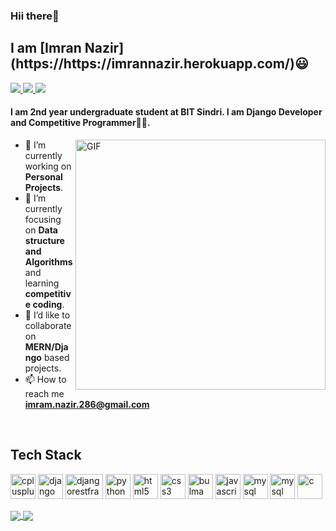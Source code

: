 <h3>Hii there👋</h3>
<h2>I am [Imran Nazir](https://https://imrannazir.herokuapp.com/)😃</h2>

<a href="https://github.com/the-cross-art">
  <img src="https://img.shields.io/badge/@imran-30302f?style=flat&logo=github"/>
</a>
<a href="https://www.linkedin.com/in/imran-nazir-692abb112/">
  <img src="https://img.shields.io/badge/@imran-30302f?style=flat&logo=linkedin"/>
</a>
<a href="https://www.instagram.com/_its.imran__/">
  <img src="https://img.shields.io/badge/@imran-30302f?style=flat&logo=instagram"/>
</a>

#### I am 2nd year undergraduate student at BIT Sindri. I am Django Developer and Competitive Programmer👩‍💻.

<img align="right" alt="GIF" src="https://i.gifer.com/5eKX.gif" width="400px"/>

- 🔭 I’m currently working on **Personal Projects**. 
- 🌱 I’m currently focusing on **Data structure and Algorithms** and learning **competitive coding**.
- 👯 I’d like to collaborate on **MERN/Django** based projects.
- 📫 How to reach me **imram.nazir.286@gmail.com**

<br>
<h2 align="left">Tech Stack</h2>
<p align="left">
<img src="https://cpng.pikpng.com/pngl/s/204-2047555_datei-java-logo-svg-java-logo-svg-clipart.png" alt="cplusplus" width="40" height="40"/> 
<img src="https://devicons.github.io/devicon/devicon.git/icons/django/django-original.svg" alt="django" width="40" height="40"/> 
<img src="https://cdn.worldvectorlogo.com/logos/nodejs-icon.svg" alt="djangorestframework" width="60" height="40"/>
<img src="https://devicons.github.io/devicon/devicon.git/icons/python/python-original.svg" alt="python" width="40" height="40"/> 
<img src="https://devicons.github.io/devicon/devicon.git/icons/html5/html5-original-wordmark.svg" alt="html5" width="40" height="40"/> 
<img src="https://devicons.github.io/devicon/devicon.git/icons/css3/css3-original-wordmark.svg" alt="css3" width="40" height="40"/> 
<img src="https://upload.wikimedia.org/wikipedia/commons/thumb/9/93/Amazon_Web_Services_Logo.svg/1024px-Amazon_Web_Services_Logo.svg.png" alt="bulma" width="40" height="40"/> 
<img src="https://devicons.github.io/devicon/devicon.git/icons/javascript/javascript-original.svg" alt="javascript" width="40" height="40"/> 
<img src="https://devicons.github.io/devicon/devicon.git/icons/mysql/mysql-original-wordmark.svg" alt="mysql" width="40" height="40"/> 
<img src="https://devicons.github.io/devicon/devicon.git/icons/postgresql/postgresql-original-wordmark.svg" alt="mysql" width="40" height="40"/> 
<img src="https://devicons.github.io/devicon/devicon.git/icons/c/c-original.svg" alt="c" width="40" height="40"/> 
</p>
<a href="https://github.com/the-cross-art">
  <img src="https://github-readme-stats.vercel.app/api?username=the-cross-art&count_private=true" align="center"/>
</a>
<a href="https://github.com/the-cross-art">
  <img src="https://github-readme-stats.vercel.app/api/top-langs/?username=the-cross-art&layout=compact" align="center"/>
</a>
